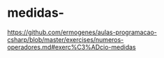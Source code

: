 # medidas-
https://github.com/ermogenes/aulas-programacao-csharp/blob/master/exercises/numeros-operadores.md#exerc%C3%ADcio-medidas
